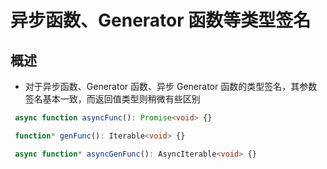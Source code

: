 # 异步函数、Generator 函数等类型签名

## 概述

+ 对于异步函数、Generator 函数、异步 Generator 函数的类型签名，其参数签名基本一致，而返回值类型则稍微有些区别

 ```ts
  async function asyncFunc(): Promise<void> {}

  function* genFunc(): Iterable<void> {}

  async function* asyncGenFunc(): AsyncIterable<void> {}
  ```
